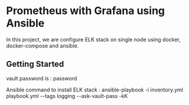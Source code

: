 # Prometheus with Grafana using Ansible

In this project, we are configure ELK stack on single node using docker, docker-compose and ansible.

## Getting Started

vault password is : password


Ansible command to install ELK stack : ansible-playbook -i inventory.yml playbook.yml --tags logging --ask-vault-pass -kK